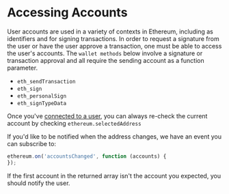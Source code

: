 # Accessing Accounts

User accounts are used in a variety of contexts in Ethereum, including as identifiers and for signing transactions. In order to request a signature from the user or have the user approve a transaction, one must be able to access the user's accounts. The `wallet methods` below involve a signature or transaction approval and all require the sending account as a function parameter.

* `eth_sendTransaction`
* `eth_sign`
* `eth_personalSign`
* `eth_signTypeData`

Once you've [connected to a user](<../README (1).md#connecting-to-pitaka>), you can always re-check the current account by checking `ethereum.selectedAddress`

If you'd like to be notified when the address changes, we have an event you can subscribe to:

```javascript
ethereum.on('accountsChanged', function (accounts) {
});
```

If the first account in the returned array isn't the account you expected, you should notify the user.&#x20;
